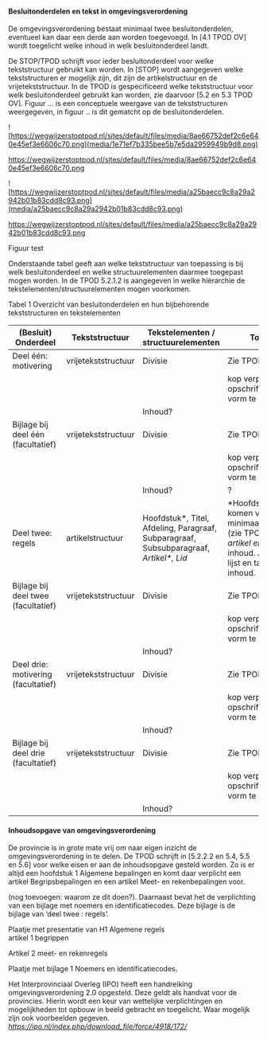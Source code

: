 #### Besluitonderdelen en tekst in omgevingsverordening

De omgevingsverordening bestaat minimaal twee besluitonderdelen, eventueel kan
daar een derde aan worden toegevoegd. In [4.1 TPOD OV] wordt toegelicht welke
inhoud in welk besluitonderdeel landt.

De STOP/TPOD schrijft voor ieder besluitonderdeel voor welke tekststructuur
gebruikt kan worden. In [STOP] wordt aangegeven welke tekststructuren er
mogelijk zijn, dit zijn de artikelstructuur en de vrijetekststructuur. In de
TPOD is gespecificeerd welke tekststructuur voor welk besluitonderdeel gebruikt
kan worden, zie daarvoor [5.2 en 5.3 TPOD OV]. Figuur … is een conceptuele
weergave van de tekststructuren weergegeven, in figuur .. is dit gematcht op de
besluitonderdelen.

![https://wegwijzerstoptpod.nl/sites/default/files/media/8ae66752def2c6e640e45ef3e6606c70.png](media/1e71ef7b335bee5b7e5da2959949b9d8.png)

https://wegwijzerstoptpod.nl/sites/default/files/media/8ae66752def2c6e640e45ef3e6606c70.png

![https://wegwijzerstoptpod.nl/sites/default/files/media/a25baecc9c8a29a2942b01b83cdd8c93.png](media/a25baecc9c8a29a2942b01b83cdd8c93.png)

https://wegwijzerstoptpod.nl/sites/default/files/media/a25baecc9c8a29a2942b01b83cdd8c93.png

Figuur test

Onderstaande tabel geeft aan welke tekststructuur van toepassing is bij welk
besluitonderdeel en welke structuurelementen daarmee toegepast mogen worden. In
de TPOD 5.2.1.2 is aangegeven in welke hiërarchie de
tekstelementen/structuurelementen mogen voorkomen.

Tabel 1 Overzicht van besluitonderdelen en hun bijbehorende tekststructuren en
tekstelementen

| (Besluit) Onderdeel                  | Tekststructuur      | Tekstelementen / structuurelementen                                                      | Toelichting                                                                                                                                                          |
|--------------------------------------|---------------------|------------------------------------------------------------------------------------------|----------------------------------------------------------------------------------------------------------------------------------------------------------------------|
| Deel één: motivering                 | vrijetekststructuur | Divisie                                                                                  | Zie TPOD 5.3.1                                                                                                                                                       |
|                                      |                     |                                                                                          | kop verplicht, vrij om opschrift/nummer/label vorm te geven                                                                                                          |
|                                      |                     | Inhoud?                                                                                  |                                                                                                                                                                      |
| Bijlage bij deel één (facultatief)   | vrijetekststructuur | Divisie                                                                                  | Zie TPOD 5.3.1                                                                                                                                                       |
|                                      |                     |                                                                                          | kop verplicht, vrij om opschrift/nummer/label vorm te geven                                                                                                          |
|                                      |                     | Inhoud?                                                                                  | ?                                                                                                                                                                    |
| Deel twee: regels                    | artikelstructuur    | Hoofdstuk\*, Titel, Afdeling, Paragraaf, Subparagraaf, Subsubparagraaf, *Artikel\*, Lid* | \*Hoofdstuk en artikel komen verplicht minimaal één keer voor (zie TPOD 5.2) Alléén *artikel en lid* bevatten inhoud. Alinea, figuur, lijst en tabel zijn de inhoud. |
| Bijlage bij deel twee (facultatief)  | vrijetekststructuur | Divisie                                                                                  | Zie TPOD 5.3.1                                                                                                                                                       |
|                                      |                     |                                                                                          | kop verplicht, vrij om opschrift/nummer/label vorm te geven                                                                                                          |
|                                      |                     | Inhoud?                                                                                  |                                                                                                                                                                      |
| Deel drie: motivering (facultatief)  | vrijetekststructuur | Divisie                                                                                  | Zie TPOD 5.3.1                                                                                                                                                       |
|                                      |                     |                                                                                          | kop verplicht, vrij om opschrift/nummer/label vorm te geven                                                                                                          |
|                                      |                     | Inhoud?                                                                                  |                                                                                                                                                                      |
| Bijlage bij deel drie (facultatief)  | vrijetekststructuur | Divisie                                                                                  | Zie TPOD 5.3.1                                                                                                                                                       |
|                                      |                     |                                                                                          | kop verplicht, vrij om opschrift/nummer/label vorm te geven                                                                                                          |
|                                      |                     | Inhoud?                                                                                  |                                                                                                                                                                      |

#### Inhoudsopgave van omgevingsverordening

De provincie is in grote mate vrij om naar eigen inzicht de omgevingsverordening
in te delen. De TPOD schrijft in [5.2.2.2 en 5.4, 5.5 en 5.6] voor welke eisen
er aan de inhoudsopgave gesteld worden. Zo is er altijd een hoofdstuk 1 Algemene
bepalingen en komt daar verplicht een artikel Begripsbepalingen en een artikel
Meet- en rekenbepalingen voor.

(nog toevoegen: waarom ze dit doen?). Daarnaast bevat het de verplichting van
een bijlage met noemers en identificatiecodes. Deze bijlage is de bijlage van
‘deel twee : regels’.

Plaatje met presentatie van H1 Algemene regels  
artikel 1 begrippen

Artikel 2 meet- en rekenregels

Plaatje met bijlage 1 Noemers en identificatiecodes.

Het Interprovinciaal Overleg (IPO) heeft een handreiking omgevingsverordening
2.0 opgesteld. Deze geldt als handvat voor de provincies. Hierin wordt een keur
van wettelijke verplichtingen en mogelijkheden tot opbouw in beeld gebracht en
toegelicht. Waar mogelijk zijn ook voorbeelden gegeven.
*https://ipo.nl/index.php/download_file/force/4918/172/*

